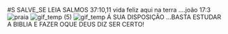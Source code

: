 
#S SALVE_SE
LEIA  SALMOS 37:10,11
vida feliz aqui na terra ....joão 17:3
![praia](https://user-images.githubusercontent.com/96752968/152859204-62a2c2e2-c293-4f06-89c7-605f74a7b7b3.gif)
![gif_temp (5)](https://user-images.githubusercontent.com/96752968/152859333-615f0be3-9414-4a03-8374-7cc384bd7b32.gif)
![gif_temp](https://user-images.githubusercontent.com/96752968/152860861-659c56b8-218f-406b-a118-ea80e4954e66.gif)
Á SUA DISPOSIÇÃO ...BASTA ESTUDAR A BIBLIA E FAZER OQUE DEUS DIZ SER CERTO!
